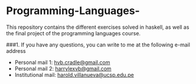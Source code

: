 # Programming-Languages-
This repository contains the different exercises solved in haskell, as well as the final project of the programming languages course.  

###1. If you have any questions, you can write to me at the following e-mail address 
- Personal mail 1: hvb.cradle@gmail.com
- Personal mail 2: harrylexvb@gmail.com
- Institutional mail: harold.villanueva@ucsp.edu.pe
